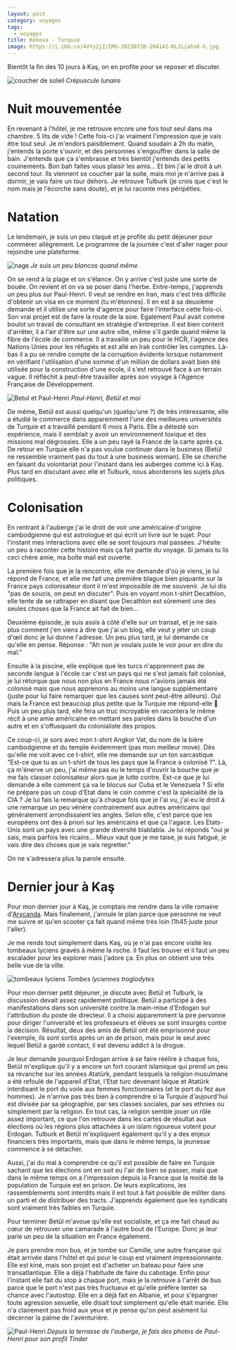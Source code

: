 ```yaml
---
layout: post
category: voyages
tags:
  - voyages
title: Kekova - Turquie
image: https://i.ibb.co/4VYy2jZ/IMG-20230720-204142-KLJiiahx6-G.jpg
---
```


Bientôt la fin des 10 jours à Kaş, on en profite pour se reposer et discuter.

![coucher de soleil](https://i.ibb.co/4VYy2jZ/IMG-20230720-204142-KLJiiahx6-G.jpg)
_Crépuscule lunaire_

<!--more-->

# Nuit mouvementée

En revenant à l'hôtel, je me retrouve encore une fois tout seul dans ma chambre. 5 lits de vide ! Cette fois-ci j'ai vraiment l'impression que je vais être tout seul. Je m'endors paisiblement.
Quand soudain à 2h du matin, j'entends la porte s'ouvrir, et des personnes s'engouffrer dans la salle de bain. J'entends que ça s'embrasse et très bientôt j'entends des petits couinements. Bon bah faites vous plaisir les amis... Et bim j'ai le droit à un second tour. Ils viennent se coucher par la suite, mais moi je n'arrive pas à dormir, je vais faire un tour dehors. Je retrouve Tulburk (je crois que c'est le nom mais je l'écorche sans doute), et je lui raconte mes péripéties. 

# Natation 

Le lendemain, je suis un peu claqué et je profite du petit déjeuner pour commérer allègrement. Le programme de la journée c'est d'aller nager pour rejoindre une plateforme. 

![nage](https://i.ibb.co/qpTfJxF/nage.jpg)
_Je suis un peu blancos quand même_

On se rend à la plage et on s'élance. On y arrive c'est juste une sorte de bouée. On revient et on va se poser dans l'herbe. Entre-temps, j'apprends un peu plus sur Paul-Henri. Il veut se rendre en Iran, mais c'est très difficile d'obtenir un visa en ce moment (tu m'étonnes). Il en est à sa deuxième demande et il utilise une sorte d'agence pour faire l'interface cette fois-ci. Son vrai projet est de faire la route de la soie. Egalement Paul avait comme boulot un travail de consultant en stratégie d'entreprise. Il est bien content d'arrêter, il a l'air d'être sur une autre vibe, même s'il garde quand même la fibre de l'école de commerce. Il a travaillé un peu pour le HCR, l'agence des Nations Unies pour les réfugiés et est allé en Irak contrôler les comptes. Là-bas il a pu se rendre compte de la corruption évidente lorsque notamment en vérifiant l'utilisation d'une somme d'un million de dollars avait bien été utilisée pour la construction d'une école, il s'est retrouvé face à un terrain vague. Il réfléchit à peut-être travailler après son voyage à l'Agence Française de Développement.

![Betul et Paul-Henri](https://i.ibb.co/Pm670hm/IMG-20230719-192217-lb0-DS0j-N42.jpg)
_Paul-Henri, Betül et moi_

De même, Betül est aussi quelqu'un (quelqu'une ?) de très intéressante, elle a étudié le commerce dans apparemment l'une des meilleures universités de Turquie et a travaillé pendant 6 mois à Paris. Elle a détesté son expérience, mais il semblait y avoir un environnement toxique et des missions mal dégrossies. Elle a un peu rayé la France de la carte après ça. De retour en Turquie elle n'a pas voulue continuer dans le business (Betül ne ressemble vraiment pas du tout à une business woman). Elle se cherche en faisant du volontariat pour l'instant dans les auberges comme ici à Kaş. Plus tard en discutant avec elle et Tulburk, nous aborderons les sujets plus politiques.

# Colonisation 

En rentrant à l'auberge j'ai le droit de voir une américaine d'origine cambodgienne qui est astrologue et qui écrit un livre sur le sujet. Pour l'instant mes interactions avec elle se sont toujours mal passées. J'hésite un peu à raconter cette histoire mais ça fait partie du voyage. Si jamais tu lis ceci chère amie, ma boîte mail est ouverte.

La première fois que je la rencontre, elle me demande d'où je viens, je lui répond de France, et elle me fait une première blague bien piquante sur la France pays colonisateur dont il m'est impossible de me souvenir. Je lui dis "pas de soucis, on peut en discuter". Puis en voyant mon t-shirt Decathlon, elle tente de se rattraper en disant que Decathlon est sûrement une des seules choses que la France ait fait de bien... 

Deuxième épisode, je suis assis à côté d'elle sur un transat, et je ne sais plus comment j'en viens à dire que j'ai un blog, elle veut y jeter un coup d'œil donc je lui donne l'adresse. Un peu plus tard, je lui demande ce qu'elle en pense. Réponse : "Ah non je voulais juste le voir pour en dire du mal."

Ensuite à la piscine, elle explique que les turcs n'apprennent pas de seconde langue à l'école car c'est un pays qui ne s'est jamais fait colonisé, je lui rétorque que nous non plus en France nous n'avions jamais été colonisé mais que nous apprenons au moins une langue supplémentaire (juste pour lui faire remarquer que les causes sont peut-être ailleurs). Oui mais la France est beaucoup plus petite que la Turquie me répond-elle 🤨 Puis un peu plus tard, elle fera un truc incroyable en racontera le même récit à une amie américaine en mettant ses paroles dans la bouche d'un autre et en s'offusquant du colonialiste des propos.

Ce coup-ci, je sors avec mon t-shirt Angkor Vat, du nom de la bière cambodgienne et du temple évidemment (pas mon meilleur move). Dès qu'elle me voit avec ce t-shirt, elle me demande sur un ton sarcastique "Est-ce que tu as un t-shirt de tous les pays que la France a colonisé ?". Là, ça m'énerve un peu, j'ai même pas eu le temps d'ouvrir la bouche que je me fais classer colonisateur alors que je lutte contre. Est-ce que je lui demande à elle comment ça va le blocus sur Cuba et le Venezuela ? Si elle ne prépare pas un coup d'Etat dans le coin comme c'est la spécialité de la CIA ? Je lui fais la remarque qu'à chaque fois que je l'ai vu, j'ai eu le droit à une remarque un peu vénère contrairement aux autres américains qui généralement arrondissaient les angles. Selon elle, c'est parce que les européens ont des à priori sur les américains et que ça l'agace. Les Etats-Unis sont un pays avec une grande diversité blablabla. Je lui réponds "oui je sais, mais parfois les ricains... Mieux vaut que je me taise, je suis fatigué, je vais dire des choses que je vais regretter."

On ne s'adressera plus la parole ensuite.

# Dernier jour à Kaş

Pour mon dernier jour à Kaş, je comptais me rendre dans la ville romaine d'[Arycanda](https://goo.gl/maps/kY5vjrD7L8fS3v1K9). Mais finalement, j'annule le plan parce que personne ne veut me suivre et qu'en scooter ça fait quand même très loin (1h45 juste pour l'aller).

Je me rends tout simplement dans Kaş, où je n'ai pas encore visité les tombeaux lyciens gravés à même la roche. Il faut les trouver et il faut un peu escalader pour les explorer mais j'adore ça. En plus on obtient une très belle vue de la ville.

![tombeaux lyciens](https://i.ibb.co/ngwy10L/lyciantombs.jpg)
_Tombes lyciennes troglodytes_

Pour mon dernier petit déjeuner, je discute avec Betül et Tulburk, la discussion devait assez rapidement politique. Betül a participé à des manifestations dans son université contre la main-mise d'Erdogan sur l'attribution du poste de directeur. Il a choisi apparemment la pire personne pour diriger l'université et les professeurs et élèves se sont insurgés contre la décision. Résultat, deux des amis de Betül ont été emprisonné pour l'exemple, ils sont sortis après un an de prison, mais pour le seul avec lequel Betül a gardé contact, il est devenu addict à la drogue.

Je leur demande pourquoi Erdogan arrive à se faire réélire à chaque fois, Betül m'explique qu'il y a encore un fort courant islamique qui prend un peu sa revanche sur les années Atatürk, pendant lesquels la religion musulmane a été refoulé de l'appareil d'Etat, l'Etat turc devenant laïque et Atatürk interdisant le port du voile aux femmes fonctionnaires (et le port du fez aux hommes). Je n'arrive pas très bien à comprendre si la Turquie d'aujourd'hui est divisée par sa géographie, par ses classes sociales, par ses ethnies ou simplement par la religion. En tout cas, la religion semble jouer un rôle assez important, ce que l'on retrouve dans les cartes de résultat aux élections où les régions plus attachées à un islam rigoureux votent pour Erdogan. Tulburk et Betül m'expliquent également qu'il y a des enjeux financiers très importants, mais que dans le même temps, la jeunesse commence à se détacher. 

Aussi, j'ai du mal à comprendre ce qu'il est possible de faire en Turquie sachant que les élections ont en soit eu l'air de bien se passer, mais que dans le même temps on a l'impression depuis la France que la moitié de la population de Turquie est en prison. De leurs explications, les rassemblements sont interdits mais il est tout à fait possible de militer dans un parti et de distribuer des tracts. J'apprends également que les syndicats sont vraiment très faibles en Turquie.

Pour terminer Betül m'avoue qu'elle est socialiste, et ça me fait chaud au cœur de retrouver une camarade à l'autre bout de l'Europe. Donc je leur parle un peu de la situation en France également.

Je pars prendre mon bus, et je tombe sur Camille, une autre française qui était arrivée dans l'hôtel et qui pour le coup est vraiment impressionnante. Elle est kiné, mais son projet est d'acheter un bateau pour faire une transatlantique. Elle a déjà l'habitude de faire du cabotage. Enfin pour l'instant elle fait du stop à chaque port, mais je la retrouve à l'arrêt de bus parce que le port n'est pas très fructueux et qu'elle préfère tenter sa chance avec l'autostop. Elle en a déjà fait en Albanie, et pour s'épargner toute agression sexuelle, elle disait tout simplement qu'elle était mariée. Elle n'a clairement pas froid aux yeux et je pense qu'on peut aisément lui décerner la palme de l'aventurière.

![Paul-Henri](https://i.ibb.co/KNJLjYb/IMG-20230719-195016-k-QLg5jj-Y0r.jpg)
_Depuis la terrasse de l'auberge, je fais des photos de Paul-Henri pour son profil Tinder_

